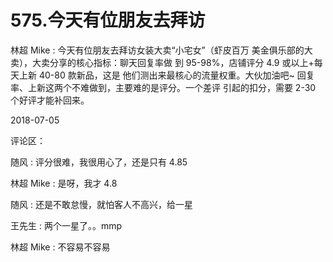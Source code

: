 # 575.今天有位朋友去拜访

林超 Mike : 今天有位朋友去拜访女装大卖“小宅女”（虾皮百万 美金俱乐部的大卖），大卖分享的核心指标：聊天回复率做 到 95-98%，店铺评分 4.9 或以上+每天上新 40-80 款新品，这是 他们测出来最核心的流量权重。大伙加油吧~ 回复率、上新这两个不难做到，主要难的是评分。一个差评 引起的扣分，需要 2-30 个好评才能补回来。

2018-07-05

评论区：

随风 : 评分很难，我很用心了，还是只有 4.85

林超 Mike : 是呀，我才 4.8

随风 : 还是不敢怠慢，就怕客人不高兴，给一星

王先生 : 两个一星了。。mmp

林超 Mike : 不容易不容易